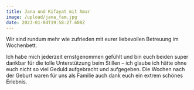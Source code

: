 ```yaml
---
title: Jana und Kifayat mit Amar
image: /upload/jana_fam.jpg
date: 2023-01-04T19:58:27.608Z
---
```

Wir sind rundum mehr wie zufrieden mit eurer liebevollen Betreuung im Wochenbett.

Ich habe mich jederzeit ernstgenommen gefühlt und bin euch beiden super dankbar für die tolle Unterstützung beim Stillen – ich glaube ich hätte ohne euch nicht so viel Geduld aufgebracht und aufgegeben. Die Wochen nach der Geburt waren für uns als Familie auch dank euch ein extrem schönes Erlebnis.